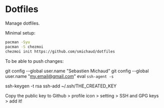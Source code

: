# Dotfiles

Manage dotfiles.

Minimal setup:

```bash
pacman -Syu
pacman -S chezmoi
chezmoi init https://github.com/smichaud/dotfiles
```

To be able to push changes:

git config --global user.name "Sebastien Michaud"
git config --global user.name "my.email@gmail.com"
eval `ssh-agent -s`

ssh-keygen -t rsa
ssh-add ~/.ssh/THE_CREATED_KEY

Copy the public key to Github > profile icon > setting > SSH and GPG keys > add it!
